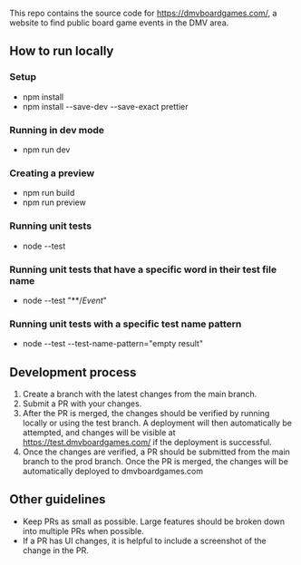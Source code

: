 
This repo contains the source code for https://dmvboardgames.com/, a website to find public board game events in the DMV area.

## How to run locally

### Setup
- npm install
- npm install --save-dev --save-exact prettier
### Running in dev mode
- npm run dev
### Creating a preview
- npm run build
- npm run preview

### Running unit tests

- node --test

### Running unit tests that have a specific word in their test file name
- node --test "**/*Event*"

### Running unit tests with a specific test name pattern
- node --test --test-name-pattern="empty result"



## Development process

1. Create a branch with the latest changes from the main branch.
2. Submit a PR with your changes.
3. After the PR is merged, the changes should be verified by running locally or using the test branch. A deployment will then automatically be attempted, and changes will be visible at https://test.dmvboardgames.com/ if the deployment is successful.
4. Once the changes are verified, a PR should be submitted from the main branch to the prod branch. Once the PR is merged, the changes will be automatically deployed to dmvboardgames.com

## Other guidelines
- Keep PRs as small as possible. Large features should be broken down into multiple PRs when possible.
- If a PR has UI changes, it is helpful to include a screenshot of the change in the PR.






